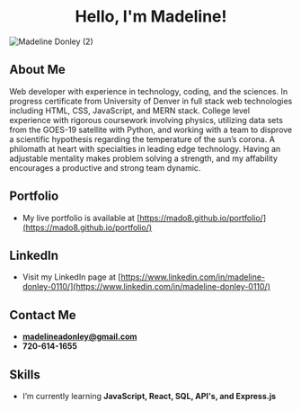 <h1 align="center">Hello, I'm Madeline!</h1>

![Madeline Donley (2)](https://user-images.githubusercontent.com/88465484/137435745-96ce6aa8-e165-4924-a8ed-529e5634ea59.png)

## About Me

Web developer with experience in technology, coding, and the sciences. In progress certificate from University of Denver in full stack web technologies including HTML, CSS, JavaScript, and MERN stack. College level experience with rigorous coursework involving physics, utilizing data sets from the GOES-19 satellite with Python, and working with a team to disprove a scientific hypothesis regarding the temperature of the sun’s corona. A philomath at heart with specialties in leading edge technology. Having an adjustable mentality makes problem solving a strength, and my affability encourages a productive and strong team dynamic.

## Portfolio

- My live portfolio is available at [https://mado8.github.io/portfolio/](https://mado8.github.io/portfolio/)

## LinkedIn

- Visit my LinkedIn page at [https://www.linkedin.com/in/madeline-donley-0110/](https://www.linkedin.com/in/madeline-donley-0110/)
## Contact Me

- **madelineadonley@gmail.com**
- **720-614-1655**

## Skills

- I’m currently learning **JavaScript, React, SQL, API's, and Express.js**
